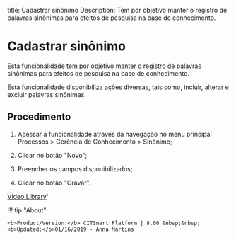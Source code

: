 title: Cadastrar sinônimo
Description: Tem por objetivo manter o registro de palavras sinônimas para efeitos de pesquisa na base de conhecimento.
# Cadastrar sinônimo

Esta funcionalidade tem por objetivo manter o registro de palavras sinônimas
para efeitos de pesquisa na base de conhecimento.

Esta funcionalidade disponibiliza ações diversas, tais como, incluir, alterar e
excluir palavras sinônimas.

Procedimento
----------------

1.  Acessar a funcionalidade através da navegação no menu principal Processos \>
    Gerência de Conhecimento \> Sinônimo;

2.  Clicar no botão "Novo";

3.  Preencher os campos disponibilizados;

4.  Clicar no botão "Gravar".



<i class='fa fa-youtube-play  fa-2x' style='color:#97ce17;vertical-align: middle;'> </i> [Video Library](https://www.youtube.com/playlist?list=PLB5qK2uzf2RMbaWr-pRsc9bsaVnc_xTzd)'

!!! tip "About"

    <b>Product/Version:</b> CITSmart Platform | 8.00 &nbsp;&nbsp;
    <b>Updated:</b>01/16/2019 - Anna Martins
